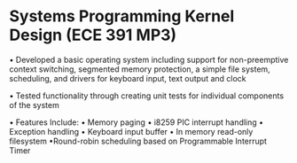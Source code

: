 # Systems Programming Kernel Design (ECE 391 MP3)

• Developed a basic operating system including support for non-preemptive context switching, segmented memory protection, a simple file system, scheduling, and drivers for keyboard input, text output and clock

• Tested functionality through creating unit tests for individual components of the system

• Features Include:
  • Memory paging
  • i8259 PIC interrupt handling
  • Exception handling
  • Keyboard input buffer
  • In memory read-only filesystem
  •Round-robin scheduling based on Programmable Interrupt Timer
